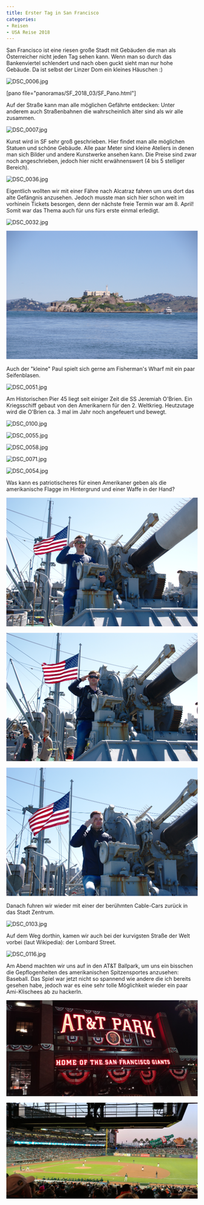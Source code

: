 ```yaml
---
title: Erster Tag in San Francisco
categories:
- Reisen
- USA Reise 2018
---
```


San Francisco ist eine riesen große Stadt mit Gebäuden die man als Österreicher nicht jeden Tag sehen kann. Wenn man so durch das Bankenviertel schlendert und nach oben guckt sieht man nur hohe Gebäude.
Da ist selbst der Linzer Dom ein kleines Häuschen :)

![DSC_0006.jpg](/assets/images/DSC_0006.jpg)

[pano file="panoramas/SF_2018_03/SF_Pano.html"]

Auf der Straße kann man alle möglichen Gefährte entdecken: Unter anderem auch Straßenbahnen die wahrscheinlich älter sind als wir alle zusammen.

![DSC_0007.jpg](/assets/images/DSC_0007.jpg)

Kunst wird in SF sehr groß geschrieben. Hier findet man alle möglichen Statuen und schöne Gebäude. Alle paar Meter sind kleine Ateliers in denen man sich Bilder und andere Kunstwerke ansehen kann. Die Preise sind zwar noch angeschrieben, jedoch hier nicht erwähnenswert (4 bis 5 stelliger Bereich).

![DSC_0036.jpg](/assets/images/DSC_0036.jpg)

Eigentlich wollten wir mit einer Fähre nach Alcatraz fahren um uns dort das alte Gefängnis anzusehen. Jedoch musste man sich hier schon weit im vorhinein Tickets besorgen, denn der nächste freie Termin war am 8. April! Somit war das Thema auch für uns fürs erste einmal erledigt.

![DSC_0032.jpg](/assets/images/DSC_0032.jpg)

![DSC_0038.jpg](/assets/images/DSC_0038.jpg)

Auch der "kleine" Paul spielt sich gerne am Fisherman's Wharf mit ein paar Seifenblasen.

![DSC_0051.jpg](/assets/images/DSC_0051.jpg)

Am Historischen Pier 45 liegt seit einiger Zeit die SS Jeremiah O'Brien. Ein Kriegsschiff gebaut von den Amerikanern für den 2. Weltkrieg. Heutzutage wird die O'Brien ca. 3 mal im Jahr noch angefeuert und bewegt.

![DSC_0100.jpg](/assets/images/DSC_0100.jpg)

![DSC_0055.jpg](/assets/images/DSC_0055.jpg)

![DSC_0058.jpg](/assets/images/DSC_0058.jpg)

![DSC_0071.jpg](/assets/images/DSC_0071.jpg)

![DSC_0054.jpg](/assets/images/DSC_0054.jpg)

Was kann es patriotischeres für einen Amerikaner geben als die amerikanische Flagge im Hintergrund und einer Waffe in der Hand?

![DSC_0094.jpg](/assets/images/DSC_0094.jpg)

![DSC_0095.jpg](/assets/images/DSC_0095.jpg)

![DSC_0097.jpg](/assets/images/DSC_0097.jpg)

Danach fuhren wir wieder mit einer der berühmten Cable-Cars zurück in das Stadt Zentrum.

![DSC_0103.jpg](/assets/images/DSC_0103.jpg)

Auf dem Weg dorthin, kamen wir auch bei der kurvigsten Straße der Welt vorbei (laut Wikipedia): der Lombard Street.

![DSC_0116.jpg](/assets/images/DSC_0116.jpg)

Am Abend machten wir uns auf in den AT&T Ballpark, um uns ein bisschen die Gepflogenheiten des amerikanischen Spitzensportes anzusehen: Baseball. Das Spiel war jetzt nicht so spannend wie andere die ich bereits gesehen habe, jedoch war es eine sehr tolle Möglichkeit wieder ein paar Ami-Klischees ab zu hackerln.

![20180326_212715.jpg](/assets/images/20180326_212715.jpg)

![20180326_192931_HDR.jpg](/assets/images/20180326_192931_HDR.jpg)
